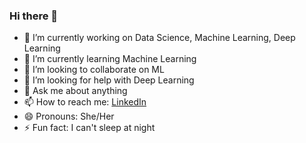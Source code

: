 ### Hi there 👋

<!--
**Tek-nr/Tek-nr** is a ✨ _special_ ✨ repository because its `README.md` (this file) appears on your GitHub profile.

Here are some ideas to get you started:-->

- 🔭 I’m currently working on Data Science, Machine Learning, Deep Learning
- 🌱 I’m currently learning Machine Learning
- 👯 I’m looking to collaborate on ML
- 🤔 I’m looking for help with Deep Learning
- 💬 Ask me about anything
- 📫 How to reach me: [LinkedIn](https://www.linkedin.com/in/hilalntek/) 
- 😄 Pronouns: She/Her
- ⚡ Fun fact: I can't sleep at night

